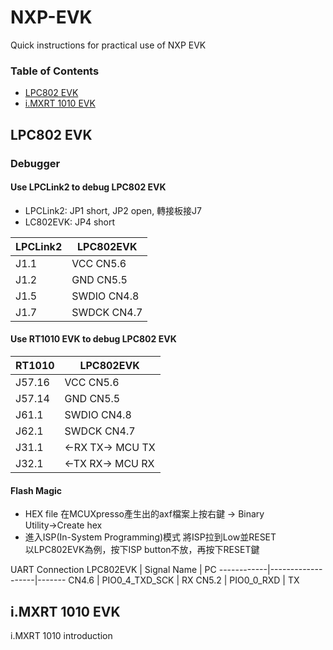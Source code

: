 # NXP-EVK
Quick instructions for practical use of NXP EVK

### Table of Contents

* [LPC802 EVK](#lpc802-evk)
* [i.MXRT 1010 EVK](#imxrt-1010-evk)

## LPC802 EVK

### Debugger
#### Use LPCLink2 to debug LPC802 EVK
* LPCLink2: JP1 short, JP2 open, 轉接板接J7
* LC802EVK: JP4 short

LPCLink2    | LPC802EVK
------------|----------------
J1.1        | VCC CN5.6
J1.2        | GND CN5.5
J1.5        | SWDIO   CN4.8
J1.7        | SWDCK   CN4.7

#### Use RT1010 EVK to debug LPC802 EVK
RT1010  | LPC802EVK
--------|-------------------
J57.16  | VCC CN5.6
J57.14  | GND CN5.5
J61.1   | SWDIO   CN4.8
J62.1   | SWDCK   CN4.7
J31.1   | <-RX TX->   MCU TX
J32.1   | <-TX RX->   MCU RX

#### Flash Magic
* HEX file
在MCUXpresso產生出的axf檔案上按右鍵 -> Binary Utility→Create hex
* 進入ISP(In-System Programming)模式
將ISP拉到Low並RESET  
以LPC802EVK為例，按下ISP button不放，再按下RESET鍵

UART Connection
LPC802EVK   | Signal Name       | PC
------------|-------------------|-------
CN4.6       | PIO0_4_TXD_SCK    | RX
CN5.2       | PIO0_0_RXD        | TX

## i.MXRT 1010 EVK

i.MXRT 1010 introduction

